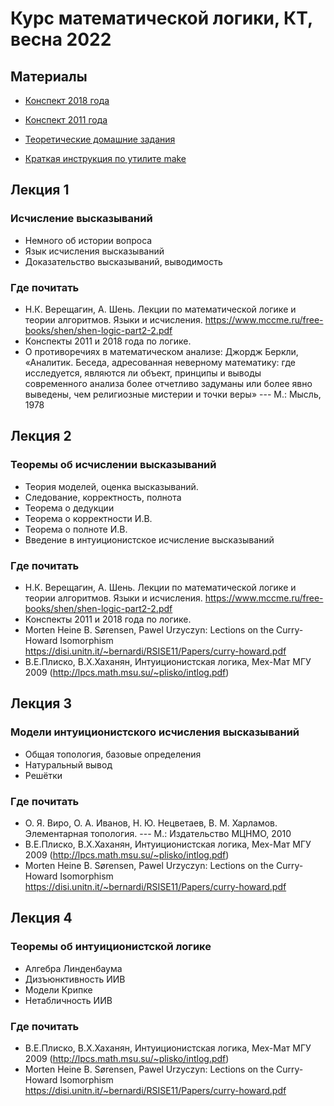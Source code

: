 Курс математической логики, КТ, весна 2022
==========================
## Материалы
+ [Конспект 2018 года](https://github.com/shd/logic2018/blob/master/conspect.pdf)
+ [Конспект 2011 года](https://github.com/shd/logic2011/blob/master/conspect.pdf)
+ [Теоретические домашние задания](https://github.com/shd/logic2022/blob/master/hw-theory.pdf)

+ [Краткая инструкция по утилите make](https://github.com/shd/logic2018/blob/master/make.pdf)

## Лекция 1
### Исчисление высказываний
+ Немного об истории вопроса
+ Язык исчисления высказываний
+ Доказательство высказываний, выводимость
### Где почитать
+ Н.К. Верещагин, А. Шень. Лекции по математической логике и теории алгоритмов. Языки и исчисления.
https://www.mccme.ru/free-books/shen/shen-logic-part2-2.pdf
+ Конспекты 2011 и 2018 года по логике.
+ О противоречиях в математическом анализе: Джордж Беркли, «Аналитик. Беседа, адресованная неверному математику: 
где исследуется, являются ли объект, принципы и выводы современного анализа более отчетливо 
задуманы или более явно выведены, чем религиозные мистерии и точки веры» --- М.: Мысль, 1978

## Лекция 2
### Теоремы об исчислении высказываний
+ Теория моделей, оценка высказываний.
+ Следование, корректность, полнота
+ Теорема о дедукции
+ Теорема о корректности И.В.
+ Теорема о полноте И.В.
+ Введение в интуиционистское исчисление высказываний
### Где почитать
+ Н.К. Верещагин, А. Шень. Лекции по математической логике и теории алгоритмов. Языки и исчисления.
https://www.mccme.ru/free-books/shen/shen-logic-part2-2.pdf
+ Конспекты 2011 и 2018 года по логике.
+ Morten Heine B. Sørensen, Pawel Urzyczyn: Lections on the Curry-Howard Isomorphism
https://disi.unitn.it/~bernardi/RSISE11/Papers/curry-howard.pdf
+ В.Е.Плиско, В.Х.Хаханян, Интуиционистская логика, Мех-Мат МГУ 2009 (http://lpcs.math.msu.su/~plisko/intlog.pdf)

## Лекция 3
### Модели интуиционистского исчисления высказываний
+ Общая топология, базовые определения
+ Натуральный вывод
+ Решётки
### Где почитать
+ О. Я. Виро, О. А. Иванов, Н. Ю. Нецветаев, В. М. Харламов. Элементарная топология. --- М.: Издательство МЦНМО, 2010
+ В.Е.Плиско, В.Х.Хаханян, Интуиционистская логика, Мех-Мат МГУ 2009 (http://lpcs.math.msu.su/~plisko/intlog.pdf)
+ Morten Heine B. Sørensen, Pawel Urzyczyn: Lections on the Curry-Howard Isomorphism
https://disi.unitn.it/~bernardi/RSISE11/Papers/curry-howard.pdf

## Лекция 4
### Теоремы об интуиционистской логике
+ Алгебра Линденбаума
+ Дизъюнктивность ИИВ
+ Модели Крипке
+ Нетабличность ИИВ
### Где почитать
+ В.Е.Плиско, В.Х.Хаханян, Интуиционистская логика, Мех-Мат МГУ 2009 (http://lpcs.math.msu.su/~plisko/intlog.pdf)
+ Morten Heine B. Sørensen, Pawel Urzyczyn: Lections on the Curry-Howard Isomorphism
https://disi.unitn.it/~bernardi/RSISE11/Papers/curry-howard.pdf

